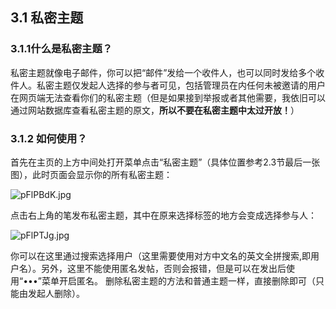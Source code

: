 ## 3.1 私密主题

### 3.1.1什么是私密主题？

私密主题就像电子邮件，你可以把“邮件”发给一个收件人，也可以同时发给多个收件人。私密主题仅发起人选择的参与者可见，包括管理员在内任何未被邀请的用户在网页端无法查看你们的私密主题（但是如果接到举报或者其他需要，我依旧可以通过网站数据库查看私密主题的原文，**所以不要在私密主题中太过开放！**）

### 3.1.2 如何使用？

首先在主页的上方中间处打开菜单点击“私密主题”（具体位置参考2.3节最后一张图），此时页面会显示你的所有私密主题：

![pFlPBdK.jpg](https://s11.ax1x.com/2024/02/03/pFlPBdK.jpg)

点击右上角的笔发布私密主题，其中在原来选择标签的地方会变成选择参与人：

![pFlPTJg.jpg](https://s11.ax1x.com/2024/02/03/pFlPTJg.jpg)

你可以在这里通过搜索选择用户（这里需要使用对方中文名的英文全拼搜索,即用户名）。另外，这里不能使用匿名发帖，否则会报错，但是可以在发出后使用“•••”菜单开启匿名。
删除私密主题的方法和普通主题一样，直接删除即可（只能由发起人删除）。


